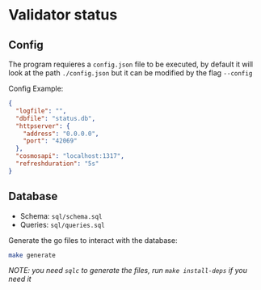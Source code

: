 # Validator status

## Config

The program requieres a `config.json` file to be executed, by default it will look at the path `./config.json` but it can be modified by the flag `--config`

Config Example:

```json
{
  "logfile": "",
  "dbfile": "status.db",
  "httpserver": {
    "address": "0.0.0.0",
    "port": "42069"
  },
  "cosmosapi": "localhost:1317",
  "refreshduration": "5s"
}
```

## Database

- Schema: `sql/schema.sql`
- Queries: `sql/queries.sql`

Generate the go files to interact with the database:

```sh
make generate
```

_NOTE: you need `sqlc` to generate the files, run `make install-deps` if you need it_
